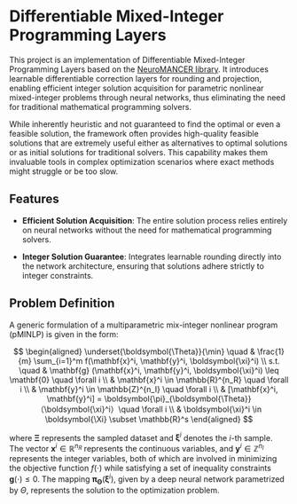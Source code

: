 # Differentiable Mixed-Integer Programming Layers

This project is an implementation of Differentiable Mixed-Integer Programming Layers based on the [NeuroMANCER library](https://github.com/pnnl/neuromancer). It introduces learnable differentiable correction layers for rounding and projection, enabling efficient integer solution acquisition for parametric nonlinear mixed-integer problems through neural networks, thus eliminating the need for traditional mathematical programming solvers.

While inherently heuristic and not guaranteed to find the optimal or even a feasible solution, the framework often provides high-quality feasible solutions that are extremely useful either as alternatives to optimal solutions or as initial solutions for traditional solvers. This capability makes them invaluable tools in complex optimization scenarios where exact methods might struggle or be too slow.

## Features

- **Efficient Solution Acquisition**: The entire solution process relies entirely on neural networks without the need for mathematical programming solvers.

- **Integer Solution Guarantee**: Integrates learnable rounding directly into the network architecture, ensuring that solutions adhere strictly to integer constraints.

## Problem Definition

A generic formulation of a multiparametric mix-integer nonlinear program (pMINLP) is given in the form:

$$
\begin{aligned}
  \underset{\boldsymbol{\Theta}}{\min} \quad & \frac{1}{m} \sum_{i=1}^m  f(\mathbf{x}^i, \mathbf{y}^i, \boldsymbol{\xi}^i) \\
  s.t. \quad & \mathbf{g} (\mathbf{x}^i, \mathbf{y}^i, \boldsymbol{\xi}^i) \leq \mathbf{0} \quad \forall i \\
  & \mathbf{x}^i \in \mathbb{R}^{n_R} \quad \forall i \\
  & \mathbf{y}^i \in \mathbb{Z}^{n_I} \quad \forall i \\
  & [\mathbf{x}^i, \mathbf{y}^i] = \boldsymbol{\pi}_{\boldsymbol{\Theta}} （\boldsymbol{\xi}^i）\quad \forall i \\
  & \boldsymbol{\xi}^i \in \boldsymbol{\Xi} \subset \mathbb{R}^s
\end{aligned}
$$

where $\boldsymbol{\Xi}$ represents the sampled dataset and $\boldsymbol{\xi}^i$ denotes the $i$-th sample. The vector $\mathbf{x}^i \in \mathbb{R}^{n_R}$ represents the continuous variables, and $\mathbf{y}^i \in \mathbb{Z}^{n_I}$ represents the integer variables, both of which are involved in minimizing the objective function $f(\cdot)$ while satisfying a set of inequality constraints $\mathbf{g}(\cdot) \leq 0$. The mapping $\boldsymbol{\pi}_{\boldsymbol{\Theta}}(\boldsymbol{\xi}^i)$, given by a deep neural network parametrized by $\Theta$, represents the solution to the optimization problem.



